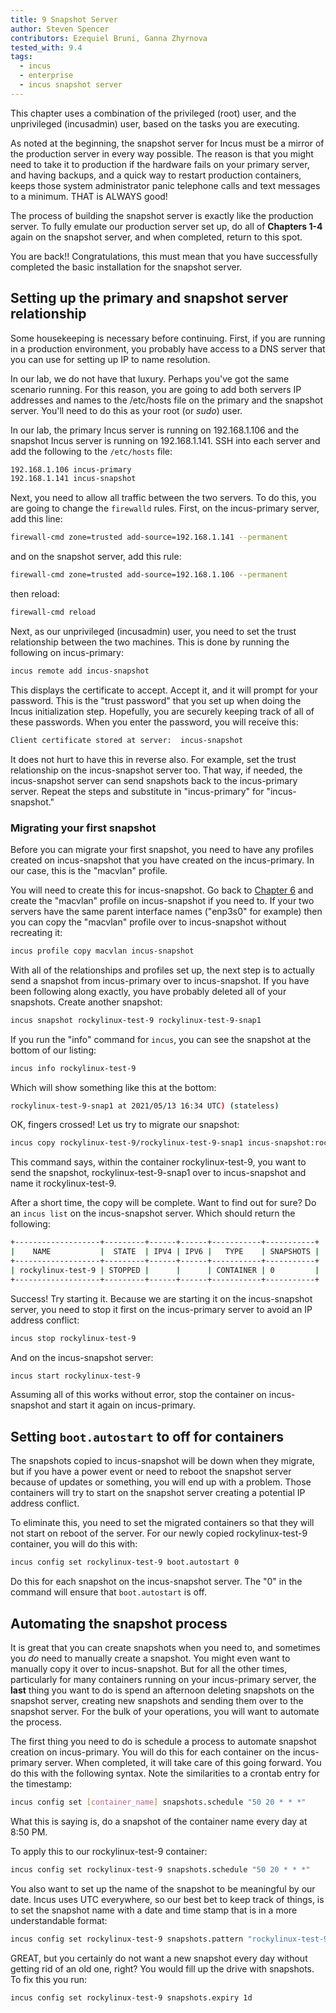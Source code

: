 ```yaml
---
title: 9 Snapshot Server
author: Steven Spencer
contributors: Ezequiel Bruni, Ganna Zhyrnova
tested_with: 9.4
tags:
  - incus 
  - enterprise
  - incus snapshot server
---
```


This chapter uses a combination of the privileged (root) user, and the unprivileged (incusadmin) user, based on the tasks you are executing.

As noted at the beginning, the snapshot server for Incus must be a mirror of the production server in every way possible. The reason is that you might need to take it to production if the hardware fails on your primary server, and having backups, and a quick way to restart production containers, keeps those system administrator panic telephone calls and text messages to a minimum. THAT is ALWAYS good!

The process of building the snapshot server is exactly like the production server. To fully emulate our production server set up, do all of **Chapters 1-4** again on the snapshot server, and when completed, return to this spot.

You are back!! Congratulations, this must mean that you have successfully completed the basic installation for the snapshot server.

## Setting up the primary and snapshot server relationship

Some housekeeping is necessary before continuing. First, if you are running in a production environment, you probably have access to a DNS server that you can use for setting up IP to name resolution.

In our lab, we do not have that luxury. Perhaps you've got the same scenario running. For this reason, you are going to add both servers IP addresses and names to the /etc/hosts file on the primary and the snapshot server. You'll need to do this as your root (or _sudo_) user.

In our lab, the primary Incus server is running on 192.168.1.106 and the snapshot Incus server is running on 192.168.1.141. SSH into each server and add the following to the `/etc/hosts` file:

```bash
192.168.1.106 incus-primary
192.168.1.141 incus-snapshot
```

Next, you need to allow all traffic between the two servers. To do this, you are going to change the `firewalld` rules. First, on the incus-primary server, add this line:

```bash
firewall-cmd zone=trusted add-source=192.168.1.141 --permanent
```

and on the snapshot server, add this rule:

```bash
firewall-cmd zone=trusted add-source=192.168.1.106 --permanent
```

then reload:

```bash
firewall-cmd reload
```

Next, as our unprivileged (incusadmin) user, you need to set the trust relationship between the two machines. This is done by running the following on incus-primary:

```bash
incus remote add incus-snapshot
```

This displays the certificate to accept. Accept it, and it will prompt for your password. This is the "trust password" that you set up when doing the Incus initialization step. Hopefully, you are securely keeping track of all of these passwords. When you enter the password, you will receive this:

```bash
Client certificate stored at server:  incus-snapshot
```

It does not hurt to have this in reverse also. For example, set the trust relationship on the incus-snapshot server too. That way, if needed, the incus-snapshot server can send snapshots back to the incus-primary server. Repeat the steps and substitute in "incus-primary" for "incus-snapshot."

### Migrating your first snapshot

Before you can migrate your first snapshot, you need to have any profiles created on incus-snapshot that you have created on the incus-primary. In our case, this is the "macvlan" profile.

You will need to create this for incus-snapshot. Go back to [Chapter 6](06-profiles.md) and create the "macvlan" profile on incus-snapshot if you need to. If your two servers have the same parent interface names ("enp3s0" for example) then you can copy the "macvlan" profile over to incus-snapshot without recreating it:

```bash
incus profile copy macvlan incus-snapshot
```

With all of the relationships and profiles set up, the next step is to actually send a snapshot from incus-primary over to incus-snapshot. If you have been following along exactly, you have probably deleted all of your snapshots. Create another snapshot:

```bash
incus snapshot rockylinux-test-9 rockylinux-test-9-snap1
```

If you run the "info" command for `incus`, you can see the snapshot at the bottom of our listing:

```bash
incus info rockylinux-test-9
```

Which will show something like this at the bottom:

```bash
rockylinux-test-9-snap1 at 2021/05/13 16:34 UTC) (stateless)
```

OK, fingers crossed! Let us try to migrate our snapshot:

```bash
incus copy rockylinux-test-9/rockylinux-test-9-snap1 incus-snapshot:rockylinux-test-9
```

This command says, within the container rockylinux-test-9, you want to send the snapshot, rockylinux-test-9-snap1 over to incus-snapshot and name it rockylinux-test-9.

After a short time, the copy will be complete. Want to find out for sure? Do an `incus list` on the incus-snapshot server. Which should return the following:

```bash
+-------------------+---------+------+------+-----------+-----------+
|    NAME           |  STATE  | IPV4 | IPV6 |   TYPE    | SNAPSHOTS |
+-------------------+---------+------+------+-----------+-----------+
| rockylinux-test-9 | STOPPED |      |      | CONTAINER | 0         |
+-------------------+---------+------+------+-----------+-----------+
```

Success! Try starting it. Because we are starting it on the incus-snapshot server, you need to stop it first on the incus-primary server to avoid an IP address conflict:

```bash
incus stop rockylinux-test-9
```

And on the incus-snapshot server:

```bash
incus start rockylinux-test-9
```

Assuming all of this works without error, stop the container on incus-snapshot and start it again on incus-primary.

## Setting `boot.autostart` to off for containers

The snapshots copied to incus-snapshot will be down when they migrate, but if you have a power event or need to reboot the snapshot server because of updates or something, you will end up with a problem. Those containers will try to start on the snapshot server creating a potential IP address conflict.

To eliminate this, you need to set the migrated containers so that they will not start on reboot of the server. For our newly copied rockylinux-test-9 container, you will do this with:

```bash
incus config set rockylinux-test-9 boot.autostart 0
```

Do this for each snapshot on the incus-snapshot server. The "0" in the command will ensure that `boot.autostart` is off.

## Automating the snapshot process

It is great that you can create snapshots when you need to, and sometimes you _do_ need to manually create a snapshot. You might even want to manually copy it over to incus-snapshot. But for all the other times, particularly for many containers running on your incus-primary server, the **last** thing you want to do is spend an afternoon deleting snapshots on the snapshot server, creating new snapshots and sending them over to the snapshot server. For the bulk of your operations, you will want to automate the process.

The first thing you need to do is schedule a process to automate snapshot creation on incus-primary. You will do this for each container on the incus-primary server. When completed, it will take care of this going forward. You do this with the following syntax. Note the similarities to a crontab entry for the timestamp:

```bash
incus config set [container_name] snapshots.schedule "50 20 * * *"
```

What this is saying is, do a snapshot of the container name every day at 8:50 PM.

To apply this to our rockylinux-test-9 container:

```bash
incus config set rockylinux-test-9 snapshots.schedule "50 20 * * *"
```

You also want to set up the name of the snapshot to be meaningful by our date. Incus uses UTC everywhere, so our best bet to keep track of things, is to set the snapshot name with a date and time stamp that is in a more understandable format:

```bash
incus config set rockylinux-test-9 snapshots.pattern "rockylinux-test-9{{ creation_date|date:'2006-01-02_15-04-05' }}"
```

GREAT, but you certainly do not want a new snapshot every day without getting rid of an old one, right? You would fill up the drive with snapshots. To fix this you run:

```bash
incus config set rockylinux-test-9 snapshots.expiry 1d
```

